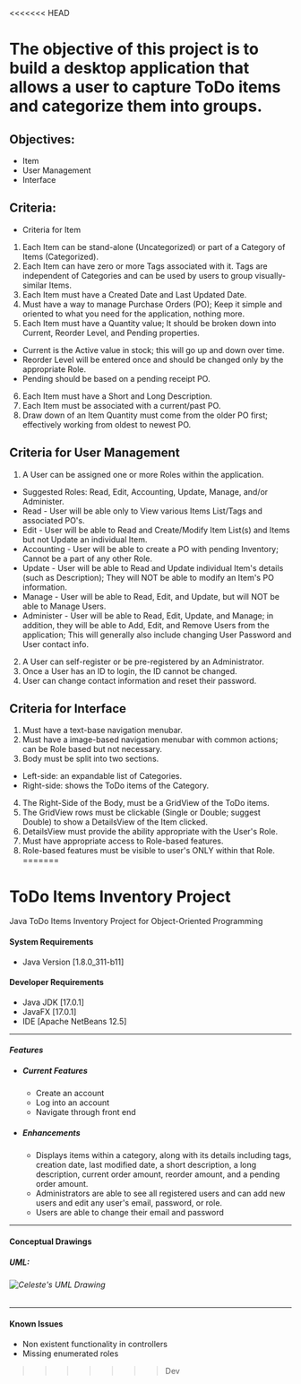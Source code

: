 <<<<<<< HEAD
# The objective of this project is to build a desktop application that allows a user to capture ToDo items and categorize them into groups.

## Objectives: 
* Item
* User Management
* Interface

## Criteria: 
* Criteria for Item
 1) Each Item can be stand-alone (Uncategorized) or part of a Category of Items (Categorized).
 2) Each Item can have zero or more Tags associated with it.  Tags are independent of Categories and can be used by users to group visually-similar Items.
 3) Each Item  must have a Created Date and Last Updated Date.
 4) Must have a way to manage Purchase Orders (PO); Keep it simple and oriented to what you need for the application, nothing more.
 5) Each Item must have a Quantity value; It should be broken down into Current, Reorder Level, and Pending properties.
* Current is the Active value in stock; this will go up and down over time.
* Reorder Level will be entered once and should be changed only by the appropriate Role.
* Pending should be based on a pending receipt PO.
 6) Each Item must have a Short and Long Description.
 7) Each Item must be associated with a current/past PO.
 8) Draw down of an Item Quantity must come from the older PO first; effectively working from oldest to newest PO.
 
## Criteria for User Management
1) A User can be assigned one or more Roles within the application. 
 * Suggested Roles: Read, Edit, Accounting, Update, Manage, and/or Administer. 
 * Read - User will be able only to View various Items List/Tags and associated PO's.
 * Edit - User will be able to Read and Create/Modify Item List(s) and Items but not Update an individual Item.
 * Accounting - User will be able to create a PO with pending Inventory; Cannot be a part of any other Role.
 * Update - User will be able to Read and Update individual Item's details (such as Description); They will NOT be able to modify an Item's PO information.
 * Manage - User will be able to Read, Edit, and Update, but will NOT be able to Manage Users.
 * Administer - User will be able to Read, Edit, Update, and Manage; in addition, they will be able to Add, Edit, and Remove Users from the application; This will generally also include changing User Password and User contact info.
2) A User can self-register or be pre-registered by an Administrator.
3) Once a User has an ID to login, the ID cannot be changed.
4) User can change contact information and reset their password.

## Criteria for Interface
1) Must have a text-base navigation menubar.
2) Must have a image-based navigation menubar with common actions; can be Role based but not necessary.
3) Body must be split into two sections.
* Left-side: an expandable list of Categories.
* Right-side: shows the ToDo items of the Category.
4) The Right-Side of the Body, must be a GridView of the ToDo items.
5) The GridView rows must be clickable (Single or Double; suggest Double) to show a DetailsView of the Item clicked.
6) DetailsView must provide the ability appropriate with the User's Role.
7) Must have appropriate access to Role-based features.
8) Role-based features must be visible to user's ONLY within that Role.
=======
#  **ToDo Items Inventory Project**

Java ToDo Items Inventory Project for Object-Oriented Programming

#### System Requirements

   * Java Version [1.8.0_311-b11]

#### Developer Requirements

- Java JDK [17.0.1]
- JavaFX [17.0.1]
- IDE [Apache NetBeans 12.5]

------

#### *Features*

- ##### Current Features

  - Create an account
  - Log into an account
  - Navigate through front end

- ##### Enhancements

  - Displays items within a category, along with its details including tags, creation date, last modified date, a short description, a long description, current order amount, reorder amount, and a pending order amount.
  - Administrators are able to see all registered users and can add new users and edit any user's email, password, or role.
  - Users are able to change their email and password



------

#### Conceptual Drawings

##### UML:

###### ![Celeste's UML Drawing](https://i.gyazo.com/thumb/1200/f5d60076c8fc7a82d93ee13d16789f0d-png.jpg)

------

#### Known Issues

- Non existent functionality in controllers
- Missing enumerated roles
>>>>>>> Dev
